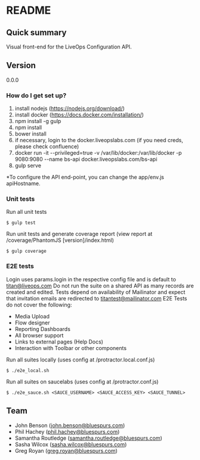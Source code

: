 # README #

## Quick summary ##
Visual front-end for the LiveOps Configuration API.

## Version ##
0.0.0

### How do I get set up? ###

1. install nodejs (https://nodejs.org/download/)
1. install docker (https://docs.docker.com/installation/)
1. npm install -g gulp
1. npm install
1. bower install
1. if necessary, login to the docker.liveopslabs.com (if you need creds, please check confluence)
1. docker run -it --privileged=true -v /var/lib/docker:/var/lib/docker -p 9080:9080 --name bs-api docker.liveopslabs.com/bs-api
1. gulp serve

*To configure the API end-point, you can change the app/env.js apiHostname.

### Unit tests ###
Run all unit tests
```shell
$ gulp test
```

Run unit tests and generate coverage report (view report at /coverage/PhantomJS [version]/index.html)
```shell
$ gulp coverage
```

### E2E tests ###
Login uses params.login in the respective config file and is default to titan@liveops.com
Do not run the suite on a shared API as many records are created and edited.
Tests depend on availability of Mailinator and expect that invitation emails are redirected to titantest@mailinator.com
E2E Tests do not cover the following:
* Media Upload
* Flow designer
* Reporting Dashboards
* All browser support
* Links to external pages (Help Docs)
* Interaction with Toolbar or other components

Run all suites locally (uses config at /protractor.local.conf.js)
```shell
$ ./e2e_local.sh
```

Run all suites on saucelabs (uses config at /protractor.conf.js)
```shell
$ ./e2e_sauce.sh <SAUCE_USERNAME> <SAUCE_ACCESS_KEY> <SAUCE_TUNNEL>
```

## Team ##
* John Benson (john.benson@bluespurs.com)
* Phil Hachey (phil.hachey@bluespurs.com)
* Samantha Routledge (samantha.routledge@bluespurs.com)
* Sasha Wilcox (sasha.wilcox@bluespurs.com)
* Greg Royan (greg.royan@bluespurs.com)
